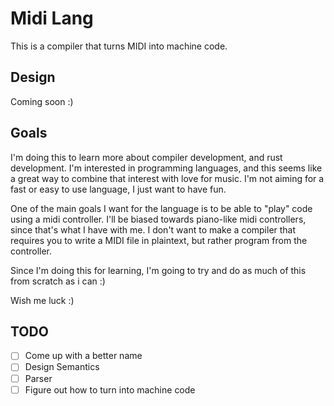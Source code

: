 # Midi Lang

This is a compiler that turns MIDI into machine code.

## Design

Coming soon :)

## Goals

I'm doing this to learn more about compiler development, and rust development. I'm interested in programming languages, and this seems like a great way to combine that interest with love for music. I'm not aiming for a fast or easy to use language, I just want to have fun.

One of the main goals I want for the language is to be able to "play" code using a midi controller. I'll be biased towards piano-like midi controllers, since that's what I have with me. I don't want to make a compiler that requires you to write a MIDI file in plaintext, but rather program from the controller.

Since I'm doing this for learning, I'm going to try and do as much of this from scratch as i can :)

Wish me luck :)

## TODO

- [ ] Come up with a better name
- [ ] Design Semantics
- [ ] Parser
- [ ] Figure out how to turn into machine code
